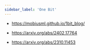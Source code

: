 ```yaml
---
sidebar_label: 'One Bit'
---
```



- https://mobiusml.github.io/1bit_blog/

- https://arxiv.org/abs/2402.17764

- https://arxiv.org/abs/2310.11453